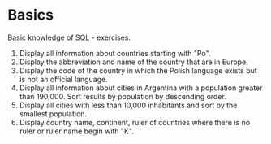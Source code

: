 # Basics 
Basic knowledge of SQL - exercises.

1. Display all information about countries starting with "Po".
2. Display the abbreviation and name of the country that are in Europe.
3. Display the code of the country in which the Polish language exists but is not an official language.
4. Display all information about cities in Argentina with a population greater than 190,000. Sort results by population by descending order.
5. Display all cities with less than 10,000 inhabitants and sort by the smallest population.
6. Display country name, continent, ruler of countries where there is no ruler or ruler name begin with "K".
